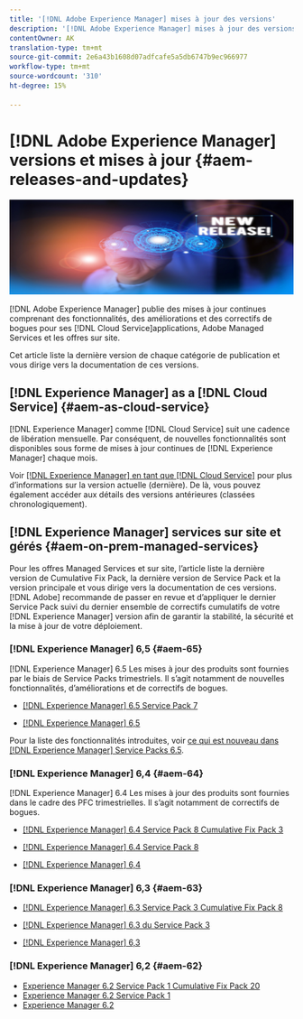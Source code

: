 ```yaml
---
title: '[!DNL Adobe Experience Manager] mises à jour des versions'
description: '[!DNL Adobe Experience Manager] mises à jour des versions'
contentOwner: AK
translation-type: tm+mt
source-git-commit: 2e6a43b1608d07adfcafe5a5db6747b9ec966977
workflow-type: tm+mt
source-wordcount: '310'
ht-degree: 15%

---
```



# [!DNL Adobe Experience Manager] versions et mises à jour  {#aem-releases-and-updates}

![[!DNL Experience Manager] nouvelles versions](assets/new-aem-releases1.jpeg)

[!DNL Adobe Experience Manager] publie des mises à jour continues comprenant des fonctionnalités, des améliorations et des correctifs de bogues pour ses  [!DNL Cloud Service]applications, Adobe Managed Services et les offres sur site.

Cet article liste la dernière version de chaque catégorie de publication et vous dirige vers la documentation de ces versions.

## [!DNL Experience Manager] as a [!DNL Cloud Service] {#aem-as-cloud-service}

[!DNL Experience Manager] comme  [!DNL Cloud Service] suit une cadence de libération mensuelle. Par conséquent, de nouvelles fonctionnalités sont disponibles sous forme de mises à jour continues de [!DNL Experience Manager] chaque mois.

Voir [[!DNL Experience Manager] en tant que  [!DNL Cloud Service]](https://experienceleague.adobe.com/docs/experience-manager-cloud-service/release-notes/release-notes/release-notes-current.html) pour plus d’informations sur la version actuelle (dernière). De là, vous pouvez également accéder aux détails des versions antérieures (classées chronologiquement).

## [!DNL Experience Manager] services sur site et gérés  {#aem-on-prem-managed-services}

Pour les offres Managed Services et sur site, l’article liste la dernière version de Cumulative Fix Pack, la dernière version de Service Pack et la version principale et vous dirige vers la documentation de ces versions. [!DNL Adobe] recommande de passer en revue et d’appliquer le dernier Service Pack suivi du dernier ensemble de correctifs cumulatifs de votre  [!DNL Experience Manager] version afin de garantir la stabilité, la sécurité et la mise à jour de votre déploiement.

### [!DNL Experience Manager] 6,5  {#aem-65}

[!DNL Experience Manager] 6.5 Les mises à jour des produits sont fournies par le biais de Service Packs trimestriels. Il s’agit notamment de nouvelles fonctionnalités, d’améliorations et de correctifs de bogues.

* [[!DNL Experience Manager] 6.5 Service Pack 7](https://experienceleague.adobe.com/docs/experience-manager-65/release-notes/service-pack/sp-release-notes.html?lang=fr)

* [[!DNL Experience Manager] 6,5](https://experienceleague.adobe.com/docs/experience-manager-65/release-notes/release-notes.html)

Pour la liste des fonctionnalités introduites, voir [ce qui est nouveau dans  [!DNL Experience Manager] Service Packs 6.5](https://experienceleague.adobe.com/docs/experience-manager-65/release-notes/service-pack/new-features-latest-service-pack.html).

### [!DNL Experience Manager] 6,4  {#aem-64}

[!DNL Experience Manager] 6.4 Les mises à jour des produits sont fournies dans le cadre des PFC trimestrielles. Il s’agit notamment de correctifs de bogues.

* [[!DNL Experience Manager] 6.4 Service Pack 8 Cumulative Fix Pack 3](https://experienceleague.adobe.com/docs/experience-manager-64/release-notes/cfp-release-notes.html)

* [[!DNL Experience Manager] 6.4 Service Pack 8](https://experienceleague.adobe.com/docs/experience-manager-64/release-notes/sp-release-notes.html)

* [[!DNL Experience Manager] 6,4](https://experienceleague.adobe.com/docs/experience-manager-64/release-notes/release-notes.html)

### [!DNL Experience Manager] 6,3  {#aem-63}

* [[!DNL Experience Manager] 6.3 Service Pack 3 Cumulative Fix Pack 8](https://experienceleague.adobe.com/docs/experience-manager-release-information/aem-release-updates/previous-updates/release-notes-aem-6-3-cumulative-fix-pack.html)

* [[!DNL Experience Manager] 6.3 du Service Pack 3](https://helpx.adobe.com/fr/experience-manager/6-3/release-notes/sp3-release-notes.html)

* [[!DNL Experience Manager] 6,3](https://helpx.adobe.com/fr/experience-manager/6-3/release-notes.html)

### [!DNL Experience Manager] 6,2  {#aem-62}

<!-- TBD: This content will soon be archived and new links can move to aem-previous-versions.md article. See status in UGP-1894.
-->

* [Experience Manager 6.2 Service Pack 1 Cumulative Fix Pack 20](https://helpx.adobe.com/fr/experience-manager/release-notes--aem-6-2-cumulative-fix-pack.html)
* [Experience Manager 6.2 Service Pack 1](https://helpx.adobe.com/experience-manager/6-2/release-notes/sp1.html)
* [Experience Manager 6.2](https://helpx.adobe.com/fr/experience-manager/6-2/release-notes.html)
